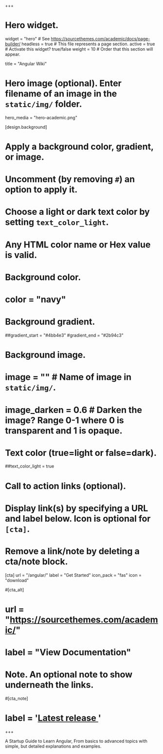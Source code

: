 +++
# Hero widget.
widget = "hero"  # See https://sourcethemes.com/academic/docs/page-builder/
headless = true  # This file represents a page section.
active = true  # Activate this widget? true/false
weight = 10  # Order that this section will appear.

title = "Angular Wiki"

# Hero image (optional). Enter filename of an image in the `static/img/` folder.
hero_media = "hero-academic.png"

[design.background]
  # Apply a background color, gradient, or image.
  #   Uncomment (by removing `#`) an option to apply it.
  #   Choose a light or dark text color by setting `text_color_light`.
  #   Any HTML color name or Hex value is valid.

  # Background color.
  # color = "navy"
  
  # Background gradient.
  ##gradient_start = "#4bb4e3"
  #gradient_end = "#2b94c3"
  
  # Background image.
  # image = ""  # Name of image in `static/img/`.
  # image_darken = 0.6  # Darken the image? Range 0-1 where 0 is transparent and 1 is opaque.

  # Text color (true=light or false=dark).
  ##text_color_light = true

# Call to action links (optional).
#   Display link(s) by specifying a URL and label below. Icon is optional for `[cta]`.
#   Remove a link/note by deleting a cta/note block.
[cta]
  url = "/angular/"
  label = "Get Started"
  icon_pack = "fas"
  icon = "download"
  
#[cta_alt]
#  url = "https://sourcethemes.com/academic/"
# label = "View Documentation"

# Note. An optional note to show underneath the links.
#[cta_note]
#  label = '<a id="academic-release" href="https://sourcethemes.com/academic/updates" data-repo="gcushen/hugo-academic">Latest release <!-- V --></a>'
+++

A Startup Guide to Learn Angular, From basics to advanced topics with simple, but detailed explanations and examples.

<a href="https://twitter.com/angular_js" target="_blank" rel="noopener">
<span>
<i class="fab fa-twitter" style="color: #55acee; font-size: 1.5rem; line-height: 1.25"></i>
<span>
</a>
<a href="https://www.facebook.com/angularjswiki" target="_blank" rel="noopener">
<span>
<i class="fab fa-facebook" style="color: #55acee; font-size: 1.5rem; line-height: 1.25"></i>
<span>
</a>
<a href="https://www.linkedin.com/company/angular-js/" target="_blank" rel="noopener">
<span>
<i class="fab fa-linkedin" style="color: #55acee; font-size: 1.5rem; line-height: 1.25"></i>
<span>
</a>
<a href="https://www.instagram.com/angularwiki/" target="_blank" rel="noopener">
<span>
<i class="fab fa-instagram" style="color: #55acee; font-size: 1.5rem; line-height: 1.25"></i>
<span>
</a>

